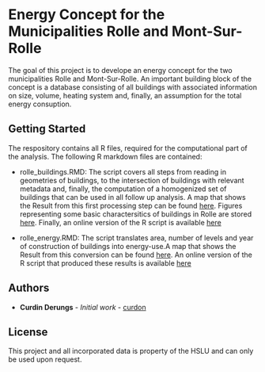 # Energy Concept for the Municipalities Rolle and Mont-Sur-Rolle

The goal of this project is to develope an energy concept for the two municipalities Rolle and Mont-Sur-Rolle. An important building block of the concept is a database consisting of all buildings with associated information on size, volume, heating system and, finally, an assumption for the total energy consuption.

## Getting Started

The respository contains all R files, required for the computational part of the analysis. The following R markdown files are contained:

- rolle_buildings.RMD: The script covers all steps from reading in geometries of buildings, to the intersection of buildings with relevant metadata and, finally, the computation of a homogenized set of buildings that can be used in all follow up analysis. A map that shows the Result from this first processing step can be found [here](http://geo.uzh.ch/~cderungs/saga/map.html). Figures representing some basic charactersitics of buildings in Rolle are stored [here](https://github.com/igeSaga/ek_rolle/tree/master/output/viz). Finally, an online version of the R script is available [here](http://geo.uzh.ch/~cderungs/saga/rolle_buildings.html)

- rolle_energy.RMD: The script translates area, number of levels and year of construction of buildings into energy-use.A map that shows the Result from this conversion can be found [here](http://geo.uzh.ch/~cderungs/saga/mapEnergy.html). An online version of the R script that produced these results is available [here](http://geo.uzh.ch/~cderungs/saga/rolle_energy.html)


## Authors

* **Curdin Derungs** - *Initial work* - [curdon](https://github.com/curdon)


## License

This project and all incorporated data is property of the HSLU and can only be used upon request.

